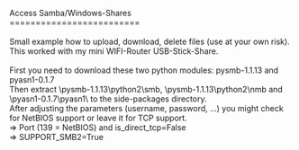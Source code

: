Access Samba/Windows-Shares<br/>
=========================<br/>
<br/>
Small example how to upload, download, delete files (use at your own risk). This worked with my mini WIFI-Router USB-Stick-Share.<br/>
<br/>
First you need to download these two python modules: pysmb-1.1.13 and pyasn1-0.1.7<br/>
Then extract \pysmb-1.1.13\python2\smb, \pysmb-1.1.13\python2\nmb and \pyasn1-0.1.7\pyasn1\ to the side-packages directory.<br/>
After adjusting the parameters (username, password, ...) you might check for NetBIOS support or leave it for TCP support.<br/>
=> Port (139 = NetBIOS) and is_direct_tcp=False<br/>
=> SUPPORT_SMB2=True<br/>

